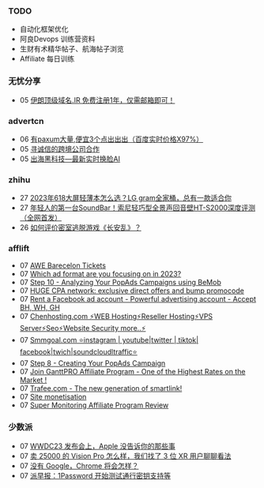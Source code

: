 ### TODO
-  自动化框架优化
-  阿良Devops 训练营资料
-  生财有术精华帖子、航海帖子浏览
-  Affiliate 每日训练

### 无忧分享
<!-- ruyo:START -->
-  05 [伊朗顶级域名.IR 免费注册1年，仅需邮箱即可！](https://51.ruyo.net/18397.html)<!-- ruyo:END -->

### advertcn
<!-- advertcn:START -->
-  06 [有paxum大量,便宜3个点出出出（百度实时价格X97%）](https://www.advertcn.com/forum.php?mod=viewthread&tid=110735)
-  05 [寻诚信的跨境公司合作](https://www.advertcn.com/forum.php?mod=viewthread&tid=110732)
-  05 [出海黑科技—最新实时换脸AI](https://www.advertcn.com/forum.php?mod=viewthread&tid=110721)<!-- advertcn:END -->

### zhihu
<!-- zhihu:START -->
-  27 [2023年618大屏轻薄本怎么选？LG gram全家桶，总有一款适合你](http://zhuanlan.zhihu.com/p/632641888?utm_campaign=rss&utm_medium=rss&utm_source=rss&utm_content=title)
-  27 [年轻人的第一台SoundBar！索尼轻巧型全景声回音壁HT-S2000深度评测（全网首发）](http://zhuanlan.zhihu.com/p/630990296?utm_campaign=rss&utm_medium=rss&utm_source=rss&utm_content=title)
-  26 [如何评价密室逃脱游戏《长安乱》？](http://www.zhihu.com/question/563950552/answer/3045961312?utm_campaign=rss&utm_medium=rss&utm_source=rss&utm_content=title)<!-- zhihu:END -->

### afflift
<!-- afflift:START -->
-  07 [AWE Barecelon Tickets](https://afflift.com/f/threads/awe-barecelon-tickets.11078/?utm_source=rss&utm_medium=rss)
-  07 [Which ad format are you focusing on in 2023?](https://afflift.com/f/threads/which-ad-format-are-you-focusing-on-in-2023.10515/?utm_source=rss&utm_medium=rss)
-  07 [Step 10 - Analyzing Your PopAds Campaigns using BeMob](https://afflift.com/f/threads/step-10-analyzing-your-popads-campaigns-using-bemob.2947/?utm_source=rss&utm_medium=rss)
-  07 [HUGE CPA network: exclusive direct offers and bump promocode](https://afflift.com/f/threads/huge-cpa-network-exclusive-direct-offers-and-bump-promocode.11077/?utm_source=rss&utm_medium=rss)
-  07 [Rent a Facebook ad account - Powerful advertising account - Accept BH, WH, GH](https://afflift.com/f/threads/rent-a-facebook-ad-account-powerful-advertising-account-accept-bh-wh-gh.11067/?utm_source=rss&utm_medium=rss)
-  07 [Chenhosting.com ⚡WEB Hosting⚡Reseller Hosting⚡VPS Server⚡Seo⚡Website Security more..⚡](https://afflift.com/f/threads/chenhosting-com-%E2%9A%A1web-hosting%E2%9A%A1reseller-hosting%E2%9A%A1vps-server%E2%9A%A1seo%E2%9A%A1website-security-more-%E2%9A%A1.10653/?utm_source=rss&utm_medium=rss)
-  07 [Smmgoal.com ⭐instagram | youtube|twitter | tiktok| facebook|twich|soundcloudltraffic⭐](https://afflift.com/f/threads/smmgoal-com-%E2%AD%90instagram-youtube-twitter-tiktok-facebook-twich-soundcloudltraffic%E2%AD%90.6393/?utm_source=rss&utm_medium=rss)
-  07 [Step 8 - Creating Your PopAds Campaign](https://afflift.com/f/threads/step-8-creating-your-popads-campaign.2945/?utm_source=rss&utm_medium=rss)
-  07 [Join GanttPRO Affiliate Program - One of the Highest Rates on the Market !](https://afflift.com/f/threads/join-ganttpro-affiliate-program-one-of-the-highest-rates-on-the-market.11076/?utm_source=rss&utm_medium=rss)
-  07 [Trafee.com - The new generation of smartlink!](https://afflift.com/f/threads/trafee-com-the-new-generation-of-smartlink.6265/?utm_source=rss&utm_medium=rss)
-  07 [Site monetisation](https://afflift.com/f/threads/site-monetisation.11075/?utm_source=rss&utm_medium=rss)
-  07 [Super Monitoring Affiliate Program Review](https://afflift.com/f/threads/super-monitoring-affiliate-program-review.11068/?utm_source=rss&utm_medium=rss)<!-- afflift:END -->

### 少数派
<!-- sspai:START -->
-  07 [WWDC23 发布会上，Apple 没告诉你的那些事](https://sspai.com/post/80204)
-  07 [卖 25000 的 Vision Pro 怎么样，我们找了 3 位 XR 用户聊聊看法](https://sspai.com/post/80194)
-  07 [没有 Google，Chrome 将会怎样？](https://sspai.com/post/80189)
-  07 [派早报：1Password 开始测试通行密钥支持等](https://sspai.com/post/80196)<!-- sspai:END -->
